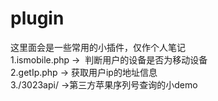# plugin
这里面会是一些常用的小插件，仅作个人笔记
<br>
1.ismobile.php  ->  判断用户的设备是否为移动设备
<br>
2.getIp.php -> 获取用户ip的地址信息
<br>
3./3023api/ ->第三方苹果序列号查询的小demo 

